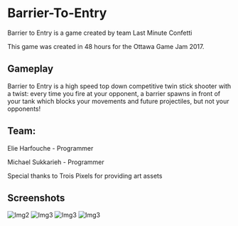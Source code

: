 # Barrier-To-Entry

Barrier to Entry is a game created by team Last Minute Confetti

This game was created in 48 hours for the Ottawa Game Jam 2017.

## Gameplay
Barrier to Entry is a high speed top down competitive twin stick shooter with a twist: every time you fire at your opponent, a barrier spawns in front of your tank which blocks your movements and future projectiles, but not your opponents!

## Team:

Elie Harfouche - Programmer

Michael Sukkarieh - Programmer

Special thanks to Trois Pixels for providing art assets

## Screenshots
![Img2](https://img.itch.zone/aW1hZ2UvMTU1OTQyLzcxNTM1OC5wbmc=/original/%2BkktlL.png)
![Img3](https://img.itch.zone/aW1hZ2UvMTU1OTQyLzcxNTM2MC5wbmc=/original/wlQKT6.png)
![Img3](https://img.itch.zone/aW1hZ2UvMTU1OTQyLzcxNTM1OS5wbmc=/original/IIMi1e.png)
![Img3](https://img.itch.zone/aW1hZ2UvMTU1OTQyLzcxNTM2MS5wbmc=/original/PUluOd.png)
